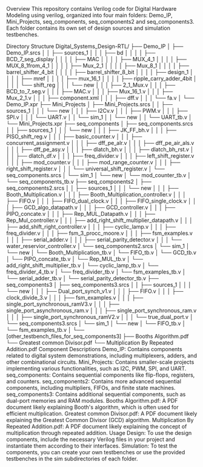 Overview
This repository contains Verilog code for Digital Hardware Modeling using verilog, organized into four main folders: Demo_IP, Mini_Projects, seq_components, seq_components2 and seq_components3. Each folder contains its own set of design sources and simulation testbenches.

Directory Structure
Digital_Systems_Design-RTL/
├── Demo_IP
│   ├── Demo_IP.srcs
│   │   ├── sources_1
│   │   │   ├── bd
│   │   │   │   ├── BCD_7_seg_display
│   │   │   │   ├── MAC
│   │   │   │   ├── MUX_4_1
│   │   │   │   ├── MUX_8_1from_4_1
│   │   │   │   ├── Mux_2_1
│   │   │   │   ├── Mux_8_1
│   │   │   │   ├── barrel_shifter_4_bit
│   │   │   │   ├── barrel_shifter_8_bit
│   │   │   │   ├── design_1
│   │   │   │   ├── mref
│   │   │   │   ├── mux_16_1
│   │   │   │   ├── ripple_carry_adder_4bit
│   │   │   │   └── shift_reg
│   │   │   └── new
│   │   │       ├── 2_1_Mux.v
│   │   │       ├── BCD_to_7_seg.v
│   │   │       ├── MAC.v
│   │   │       ├── Mux_16_1.v
│   │   │       ├── Mux_2_1.v
│   │   │       ├── component.xml
│   │   │       ├── dff.v
│   │   │       └── fa.v
│   └── Demo_IP.xpr
├── Mini_Projects
│   ├── Mini_Projects.srcs
│   │   ├── sources_1
│   │   │   └── new
│   │   │       ├── I2Cv.v
│   │   │       ├── PWM.v
│   │   │       ├── SPI.v
│   │   │       └── UART.v
│   │   └── sim_1
│   │       └── new
│   │           └── UART_tb.v
│   └── Mini_Projects.xpr
├── seq_components
│   ├── seq_components.srcs
│   │   ├── sources_1
│   │   │   └── new
│   │   │       ├── JK_FF_bh.v
│   │   │       ├── PISO_shift_reg.v
│   │   │       ├── basic_counter.v
│   │   │       ├── concurrent_assignment.v
│   │   │       ├── dff_pe_alr.v
│   │   │       ├── dff_pe_air_als.v
│   │   │       ├── dff_pe_asy.v
│   │   │       ├── dlatch_bh.v
│   │   │       ├── dlatch_bh_rst.v
│   │   │       ├── dlatch_df.v
│   │   │       ├── freq_divider.v
│   │   │       ├── left_shift_register.v
│   │   │       ├── mod_counter.v
│   │   │       ├── mod_range_counter.v
│   │   │       ├── right_shift_register.v
│   │   │       └── universal_shift_register.v
│   └── seq_components.srcs
│       └── sim_1
│           └── new
│               └── mod_counter_tb.v
│               └── seq_components_tb.v
├── seq_components2
│   ├── seq_components2.srcs
│   │   ├── sources_1
│   │   │   └── new
│   │   │       ├── Booth_Multiplication.v
│   │   │       ├── Booth_Multiplication_controller.v
│   │   │       ├── FIFO.v
│   │   │       ├── FIFO_dual_clock.v
│   │   │       ├── FIFO_single_clock.v
│   │   │       ├── GCD_algo_datapath.v
│   │   │       ├── GCD_controller.v
│   │   │       ├── PIPO_concate.v
│   │   │       ├── Rep_MUL_Datapath.v
│   │   │       ├── Rep_Mul_controller.v
│   │   │       ├── add_right_shift_multiplier_datapath.v
│   │   │       ├── add_shift_right_controller.v
│   │   │       ├── cyclic_lamp.v
│   │   │       ├── freq_divider.v
│   │   │       ├── fsm_3_procc_moore.v
│   │   │       ├── fsm_examples.v
│   │   │       ├── serial_adder.v
│   │   │       ├── serial_parity_detector.v
│   │   │       └── water_reservior_controller.v
│   └── seq_components2.srcs
│       └── sim_1
│           └── new
│               └── Booth_Multiplication_tb.v
│               └── FIFO_tb.v
│               └── GCD_tb.v
│               └── PIPO_concate_tb.v
│               └── Rep_MUL_tb.v
│               └── add_right_shift_multiplier_tb.v
│               └── cyclic_lamp_tb.v
│               └── freq_divider_4_tb.v
│               └── freq_divider_tb.v
│               └── fsm_examples_tb.v
│               └── serial_adder_tb.v
│               └── serial_parity_detector_tb.v
├── seq_components3
│   ├── seq_components3.srcs
│   │   ├── sources_1
│   │   │   └── new
│   │   │       ├── Dual_port_synch_v1.v
│   │   │       ├── FIFO.v
│   │   │       ├── clock_divide_3.v
│   │   │       ├── fsm_examples.v
│   │   │       ├── single_port_synchronous_ramV3.v
│   │   │       ├── single_port_asynchronous_ram.v
│   │   │       ├── single_port_synchronous_ram.v
│   │   │       ├── single_port_synchronous_ramV2.v
│   │   │       └── true_dual_port.v
│   └── seq_components3.srcs
│       └── sim_1
│           └── new
│               └── FIFO_tb.v
│               └── fsm_examples_tb.v
│               └── [other_testbench_files_for_seq_components3]
├── Booths Algorithm.pdf
└── Greatest common Divisor.pdf
└── Multiplication By Repeated Addition.pdf
Component Descriptions
Demo_IP: Contains components related to digital system demonstrations, including multiplexers, adders, and other combinational circuits.
Mini_Projects: Contains smaller-scale projects implementing various functionalities, such as I2C, PWM, SPI, and UART.
seq_components: Contains sequential components like flip-flops, registers, and counters.
seq_components2: Contains more advanced sequential components, including multipliers, FIFOs, and finite state machines.
seq_components3: Contains additional sequential components, such as dual-port memories and RAM modules.
Booths Algorithm.pdf: A PDF document likely explaining Booth's algorithm, which is often used for efficient multiplication.
Greatest common Divisor.pdf: A PDF document likely explaining the Greatest Common Divisor (GCD) algorithm.
Multiplication By Repeated Addition.pdf: A PDF document likely explaining the concept of multiplication through repeated addition.
Usage
Design: To use the design components, include the necessary Verilog files in your project and instantiate them according to their interfaces.
Simulation: To test the components, you can create your own testbenches or use the provided testbenches in the sim subdirectories of each folder.
